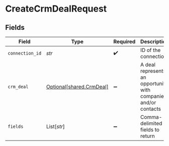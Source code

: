 # CreateCrmDealRequest


## Fields

| Field                                                           | Type                                                            | Required                                                        | Description                                                     |
| --------------------------------------------------------------- | --------------------------------------------------------------- | --------------------------------------------------------------- | --------------------------------------------------------------- |
| `connection_id`                                                 | *str*                                                           | :heavy_check_mark:                                              | ID of the connection                                            |
| `crm_deal`                                                      | [Optional[shared.CrmDeal]](../../models/shared/crmdeal.md)      | :heavy_minus_sign:                                              | A deal represents an opportunity with companies and/or contacts |
| `fields`                                                        | List[*str*]                                                     | :heavy_minus_sign:                                              | Comma-delimited fields to return                                |